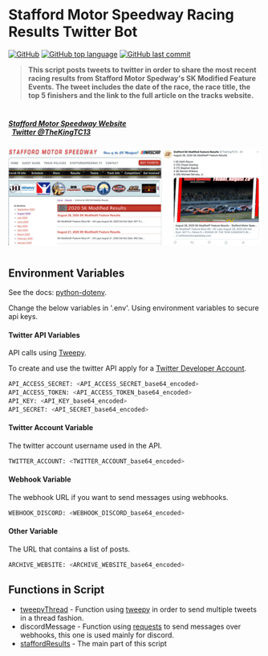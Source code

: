 # Stafford Motor Speedway Racing Results Twitter Bot
[![GitHub](https://img.shields.io/github/license/jacobmannix/kubernetes-stafford?color=blue)](LICENSE)
[![GitHub top language](https://img.shields.io/github/languages/top/jacobmannix/stafford-racing-twitter-bot)](https://github.com/JacobMannix/kubernetes-stafford)
[![GitHub last commit](https://img.shields.io/github/last-commit/jacobmannix/stafford-racing-twitter-bot)](https://github.com/JacobMannix/kubernetes-stafford/commits/master)

> <b> This script posts tweets to twitter in order to share the most recent racing results from Stafford Motor Spedway's SK Modified Feature Events. The tweet includes the date of the race, the race title, the top 5 finishers and the link to the full article on the tracks website. </b>

#
##### [Stafford Motor Speedway Website](https://staffordmotorspeedway.com/) &nbsp; &nbsp; &nbsp; &nbsp; &nbsp; &nbsp; &nbsp; &nbsp; &nbsp; &nbsp; &nbsp; &nbsp; &nbsp; &nbsp; &nbsp; &nbsp; &nbsp; &nbsp; &nbsp; &nbsp; &nbsp; &nbsp; &nbsp; &nbsp; &nbsp; &nbsp; &nbsp; &nbsp; &nbsp; &nbsp; &nbsp; &nbsp; &nbsp; &nbsp; &nbsp; &nbsp; &nbsp; &nbsp; &nbsp; &nbsp; &nbsp; [Twitter @TheKingTC13](https://twitter.com/TheKingTC13)
![StaffordandTwitter](images/staffordandtwitter.jpeg)

#
## Environment Variables
See the docs: [python-dotenv](https://github.com/theskumar/python-dotenv).

Change the below variables in '.env'. Using environment variables to secure api keys.

#### Twitter API Variables 
API calls using [Tweepy](https://www.tweepy.org/).

To create and use the twitter API apply for a [Twitter Developer Account](https://developer.twitter.com/).

```python
API_ACCESS_SECRET: <API_ACCESS_SECRET_base64_encoded>
API_ACCESS_TOKEN: <API_ACCESS_TOKEN_base64_encoded>
API_KEY: <API_KEY_base64_encoded>
API_SECRET: <API_SECRET_base64_encoded>
```

#### Twitter Account Variable
The twitter account username used in the API.
```python
TWITTER_ACCOUNT: <TWITTER_ACCOUNT_base64_encoded>
```
#### Webhook Variable
The webhook URL if you want to send messages using webhooks.
```python
WEBHOOK_DISCORD: <WEBHOOK_DISCORD_base64_encoded>
```
#### Other Variable
The URL that contains a list of posts.
```python
ARCHIVE_WEBSITE: <ARCHIVE_WEBSITE_base64_encoded>
```
## Functions in Script
- [tweepyThread](https://github.com/JacobMannix/TweepyThread) - Function using [tweepy](https://www.tweepy.org/) in order to send multiple tweets in a thread fashion.
- discordMessage - Function using [requests](https://requests.readthedocs.io/en/master/) to send messages over webhooks, this one is used mainly for discord.
- [staffordResults](https://github.com/JacobMannix/StaffordResults) - The main part of this script
